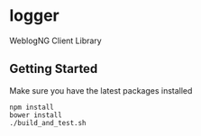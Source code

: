 # logger

WeblogNG Client Library

## Getting Started

Make sure you have the latest packages installed

```
npm install
bower install
./build_and_test.sh
```


